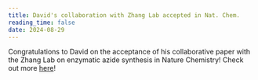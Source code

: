 ```yaml
---
title: David's collaboration with Zhang Lab accepted in Nat. Chem.
reading_time: false
date: 2024-08-29
---
```

Congratulations to David on the acceptance of his collaborative paper with the Zhang Lab on enzymatic azide synthesis in Nature Chemistry! Check out more [here](/publication/delrioflores-enzymatic-2024/)!

<!--more-->
